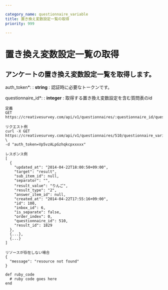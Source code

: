 ```yaml
---

category_name: questionnaire_variable
title: 置き換え変数設定一覧の取得
priority: 999

---
```


# 置き換え変数設定一覧の取得

## アンケートの置き換え変数設定一覧を取得します。

auth_token*:
: __string__
: 認証時に必要なトークンです。

questionnaire_id*:
: __integer__
: 取得する置き換え変数設定を含む質問表のid

~~~
定義
GET https://creativesurvey.com/api/v1/questionnaires/:questionnaire_id/questionnaire_variables

リクエスト例
curl -X GET https://creativesurvey.com/api/v1/questionnaires/510/questionnaire_variables \
-d "auth_token=Vp5vzALpGzhqkcpxxxxx"

レスポンス例
[
  {
    "updated_at": "2014-04-22T18:00:50+09:00",
    "target": "result",
    "sub_item_id": null,
    "separator": "",
    "result_value": "りんご",
    "result_type": "2",
    "answer_item_id": null,
    "created_at": "2014-04-22T17:55:16+09:00",
    "id": 100,
    "inbox_id": 6,
    "is_separate": false,
    "order_index": 0,
    "questionnaire_id": 510,
    "result_id": 1829
  },
  {...},
  {...}
]

リソースが存在しない場合
{
  "message": "resource not found"
}
~~~

~~~
def ruby_code
  # ruby code goes here
end
~~~

